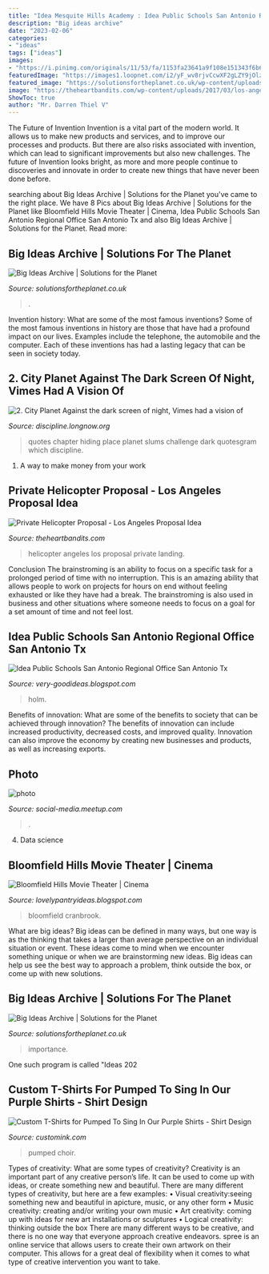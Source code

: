 ```yaml
---
title: "Idea Mesquite Hills Academy : Idea Public Schools San Antonio Regional Office San Antonio Tx"
description: "Big ideas archive"
date: "2023-02-06"
categories:
- "ideas"
tags: ["ideas"]
images:
- "https://i.pinimg.com/originals/11/53/fa/1153fa23641a9f108e151343f6b6584b.jpg"
featuredImage: "https://images1.loopnet.com/i2/yF_wv8rjvCcwXF2gLZY9jOlz-QOm4Kse969nWoMV6G4/110/image.jpg"
featured_image: "https://solutionsfortheplanet.co.uk/wp-content/uploads/2021/03/Eco-Art-Project-Logo-1024x1024.png"
image: "https://theheartbandits.com/wp-content/uploads/2017/03/los-angeles-helicopter-downtown-landing-4.jpg"
ShowToc: true
author: "Mr. Darren Thiel V"
---
```



The Future of Invention
Invention is a vital part of the modern world. It allows us to make new products and services, and to improve our processes and products. But there are also risks associated with invention, which can lead to significant improvements but also new challenges. The future of Invention looks bright, as more and more people continue to discoveries and innovate in order to create new things that have never been done before.

	

		
searching about Big Ideas Archive | Solutions for the Planet you've came to the right place. We have 8 Pics about Big Ideas Archive | Solutions for the Planet like Bloomfield Hills Movie Theater | Cinema, Idea Public Schools San Antonio Regional Office San Antonio Tx and also Big Ideas Archive | Solutions for the Planet. Read more:
		
    
## Big Ideas Archive | Solutions For The Planet

<img loading=lazy src="https://solutionsfortheplanet.co.uk/wp-content/uploads/2021/03/Eco-Art-Project-Logo-1024x1024.png" onerror="this.onerror=null;this.src='https://tse3.mm.bing.net/th?id=OIP.9OWMwU_HASNzEJSKXz45yAHaHa&amp;pid=15.1';" alt="Big Ideas Archive | Solutions for the Planet">

_Source: solutionsfortheplanet.co.uk_

>. 

	

Invention history: What are some of the most famous inventions?
Some of the most famous inventions in history are those that have had a profound impact on our lives. Examples include the telephone, the automobile and the computer. Each of these inventions has had a lasting legacy that can be seen in society today.

    
## 2. City Planet Against The Dark Screen Of Night, Vimes Had A Vision Of

<img loading=lazy src="http://discipline.longnow.org/DISCIPLINE_footnotes/2_-_City_Planet_files/Rio-filtered.jpg" onerror="this.onerror=null;this.src='https://tse4.mm.bing.net/th?id=OIP.deXMxjd_LXuwSgQBmj4XmQAAAA&amp;pid=15.1';" alt="2. City Planet Against the dark screen of night, Vimes had a vision of">

_Source: discipline.longnow.org_

>quotes chapter hiding place planet slums challenge dark quotesgram which discipline. 

	

1. A way to make money from your work

    
## Private Helicopter Proposal - Los Angeles Proposal Idea

<img loading=lazy src="https://theheartbandits.com/wp-content/uploads/2017/03/los-angeles-helicopter-downtown-landing-4.jpg" onerror="this.onerror=null;this.src='https://tse4.mm.bing.net/th?id=OIP.aSpIQGDgVeEXlEbJzcvAYwHaE8&amp;pid=15.1';" alt="Private Helicopter Proposal - Los Angeles Proposal Idea">

_Source: theheartbandits.com_

>helicopter angeles los proposal private landing. 

	

Conclusion
The brainstroming is an ability to focus on a specific task for a prolonged period of time with no interruption. This is an amazing ability that allows people to work on projects for hours on end without feeling exhausted or like they have had a break. The brainstroming is also used in business and other situations where someone needs to focus on a goal for a set amount of time and not feel lost.

    
## Idea Public Schools San Antonio Regional Office San Antonio Tx

<img loading=lazy src="https://images1.loopnet.com/i2/yF_wv8rjvCcwXF2gLZY9jOlz-QOm4Kse969nWoMV6G4/110/image.jpg" onerror="this.onerror=null;this.src='https://tse2.mm.bing.net/th?id=OIP.Dj64urCjN2YrUSy1Scm-9wHaDC&amp;pid=15.1';" alt="Idea Public Schools San Antonio Regional Office San Antonio Tx">

_Source: very-goodideas.blogspot.com_

>holm. 

	

Benefits of innovation: What are some of the benefits to society that can be achieved through innovation?
The benefits of innovation can include increased productivity, decreased costs, and improved quality. Innovation can also improve the economy by creating new businesses and products, as well as increasing exports.

    
## Photo

<img loading=lazy src="http://photos4.meetupstatic.com/photos/event/6/1/e/2/global_433585058.jpeg" onerror="this.onerror=null;this.src='https://tse4.mm.bing.net/th?id=OIP.tVOl-kIvfit4SlW43x3UOwHaHa&amp;pid=15.1';" alt="photo">

_Source: social-media.meetup.com_

>. 

	

4. Data science 

    
## Bloomfield Hills Movie Theater | Cinema

<img loading=lazy src="https://i.pinimg.com/originals/11/53/fa/1153fa23641a9f108e151343f6b6584b.jpg" onerror="this.onerror=null;this.src='https://tse2.mm.bing.net/th?id=OIP.99aVQOx86vIzTbIejmuk_QHaFa&amp;pid=15.1';" alt="Bloomfield Hills Movie Theater | Cinema">

_Source: lovelypantryideas.blogspot.com_

>bloomfield cranbrook. 

	

What are big ideas?
Big ideas can be defined in many ways, but one way is as the thinking that takes a larger than average perspective on an individual situation or event. These ideas come to mind when we encounter something unique or when we are brainstorming new ideas. Big ideas can help us see the best way to approach a problem, think outside the box, or come up with new solutions.

    
## Big Ideas Archive | Solutions For The Planet

<img loading=lazy src="https://solutionsfortheplanet.co.uk/wp-content/uploads/2021/04/ENERGY-IMPORTANCE-TEAM-1-300x300.png" onerror="this.onerror=null;this.src='https://tse1.mm.bing.net/th?id=OIP.1x-yFseUEMHa9O_gRi22mwAAAA&amp;pid=15.1';" alt="Big Ideas Archive | Solutions for the Planet">

_Source: solutionsfortheplanet.co.uk_

>importance. 

	

One such program is called "Ideas 202
    
## Custom T-Shirts For Pumped To Sing In Our Purple Shirts - Shirt Design

<img loading=lazy src="https://s3.amazonaws.com/customink-iotw-east-prod/images/84929/original/Eagle_Ensemble_group.jpeg?1518526180" onerror="this.onerror=null;this.src='https://tse4.mm.bing.net/th?id=OIP.o_oMCwv1tde4bS3x2-cj1AHaGb&amp;pid=15.1';" alt="Custom T-Shirts for Pumped To Sing In Our Purple Shirts - Shirt Design">

_Source: customink.com_

>pumped choir. 

	

Types of creativity: What are some types of creativity?
Creativity is an important part of any creative person’s life. It can be used to come up with ideas, or create something new and beautiful. There are many different types of creativity, but here are a few examples: 
• Visual creativity:seeing something new and beautiful in apicture, music, or any other form 
• Music creativity: creating and/or writing your own music 
• Art creativity: coming up with ideas for new art installations or sculptures 
• Logical creativity: thinking outside the box 
There are many different ways to be creative, and there is no one way that everyone approach creative endeavors. spree is an online service that allows users to create their own artwork on their computer. This allows for a great deal of flexibility when it comes to what type of creative intervention you want to take.

